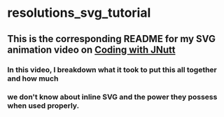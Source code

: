 # resolutions_svg_tutorial
## This is the corresponding README for my SVG animation video on [Coding with JNutt](https://www.youtube.com/user/JNUTT1000/featured)

### In this video, I breakdown what it took to put this all together and how much 
### we don't know about inline SVG and the power they possess when used properly.